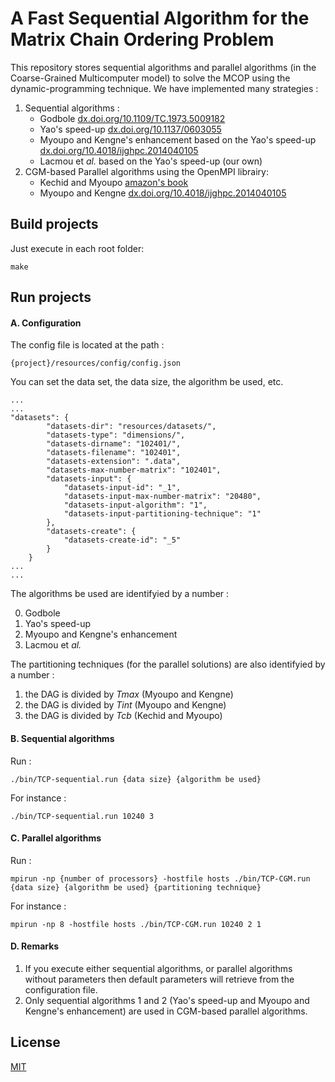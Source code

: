 # A Fast Sequential Algorithm for the Matrix Chain Ordering Problem

This repository stores sequential algorithms and parallel algorithms (in the Coarse-Grained Multicomputer model) to solve the MCOP using the dynamic-programming technique. We have implemented many strategies :

1.  Sequential algorithms :
    - Godbole [dx.doi.org/10.1109/TC.1973.5009182](https://dx.doi.org/10.1109/TC.1973.5009182)
    - Yao's speed-up [dx.doi.org/10.1137/0603055](https://dx.doi.org/10.1137/0603055)
    - Myoupo and Kengne's enhancement based on the Yao's speed-up [dx.doi.org/10.4018/ijghpc.2014040105](https://dx.doi.org/10.4018/ijghpc.2014040105)
    - Lacmou et *al.* based on the Yao's speed-up (our own)
2.  CGM-based Parallel algorithms using the OpenMPI librairy:
    - Kechid and Myoupo [amazon's book](https://www.amazon.fr/Programmation-dynamique-mod%C3%A8les-calcul-parall%C3%A8le/dp/6131592527/)
    - Myoupo and Kengne [dx.doi.org/10.4018/ijghpc.2014040105](https://dx.doi.org/10.4018/ijghpc.2014040105)

## Build projects

Just execute in each root folder:

````
make
````

## Run projects

#### A. Configuration

The config file is located at the path :

````
{project}/resources/config/config.json
````

You can set the data set, the data size, the algorithm be used, etc.

````
...
...
"datasets": {
        "datasets-dir": "resources/datasets/",
        "datasets-type": "dimensions/",
        "datasets-dirname": "102401/",
        "datasets-filename": "102401",
        "datasets-extension": ".data",
        "datasets-max-number-matrix": "102401",
        "datasets-input": {
            "datasets-input-id": "_1",
            "datasets-input-max-number-matrix": "20480",
            "datasets-input-algorithm": "1",
            "datasets-input-partitioning-technique": "1"
        },
        "datasets-create": {
            "datasets-create-id": "_5"
        }
    }
...
...
````

The algorithms be used are identifyied by a number :

0.  Godbole
1.  Yao's speed-up
2.  Myoupo and Kengne's enhancement
3.  Lacmou et *al.*

The partitioning techniques (for the parallel solutions) are also identifyied by a number :

1.  the DAG is divided by *Tmax* (Myoupo and Kengne)
2.  the DAG is divided by *Tint* (Myoupo and Kengne)
3.  the DAG is divided by *Tcb* (Kechid and Myoupo)

#### B. Sequential algorithms

Run :

````
./bin/TCP-sequential.run {data size} {algorithm be used}
````

For instance :

````
./bin/TCP-sequential.run 10240 3
````

#### C. Parallel algorithms

Run :

````
mpirun -np {number of processors} -hostfile hosts ./bin/TCP-CGM.run {data size} {algorithm be used} {partitioning technique}
````

For instance :

````
mpirun -np 8 -hostfile hosts ./bin/TCP-CGM.run 10240 2 1
````

#### D. Remarks

1. If you execute either sequential algorithms, or parallel algorithms without parameters then default parameters will retrieve from the configuration file.
2. Only sequential algorithms 1 and 2 (Yao's speed-up and Myoupo and Kengne's enhancement) are used in CGM-based parallel algorithms.

## License
[MIT](LICENSE)